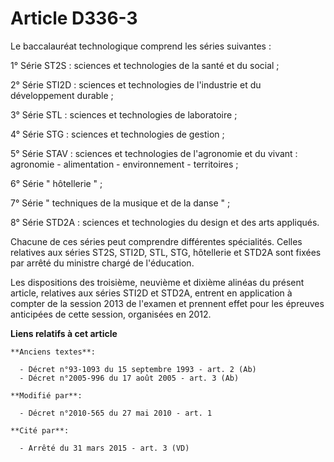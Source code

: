 # Article D336-3

Le baccalauréat technologique comprend les séries suivantes :

1° Série ST2S : sciences et technologies de la santé et du social ;

2° Série STI2D : sciences et technologies de l'industrie et du développement durable ; 

3° Série STL : sciences et technologies de laboratoire ;

4° Série STG : sciences et technologies de gestion ;

5° Série STAV : sciences et technologies de l'agronomie et du vivant : agronomie - alimentation - environnement -
territoires ;

6° Série " hôtellerie " ;

7° Série " techniques de la musique et de la danse " ;

8° Série STD2A : sciences et technologies du design et des arts appliqués.

Chacune de ces séries peut comprendre différentes spécialités. Celles relatives aux séries ST2S, STI2D, STL, STG, hôtellerie
et STD2A sont fixées par arrêté du ministre chargé de l'éducation.

Les dispositions des troisième, neuvième et dixième alinéas du présent article, relatives aux séries STI2D et STD2A, entrent
en application à compter de la session 2013 de l'examen et prennent effet pour les épreuves anticipées de cette session,
organisées en 2012.

**Liens relatifs à cet article**

	**Anciens textes**:

	  - Décret n°93-1093 du 15 septembre 1993 - art. 2 (Ab)
	  - Décret n°2005-996 du 17 août 2005 - art. 3 (Ab)

	**Modifié par**:

	  - Décret n°2010-565 du 27 mai 2010 - art. 1

	**Cité par**:

	  - Arrêté du 31 mars 2015 - art. 3 (VD)
